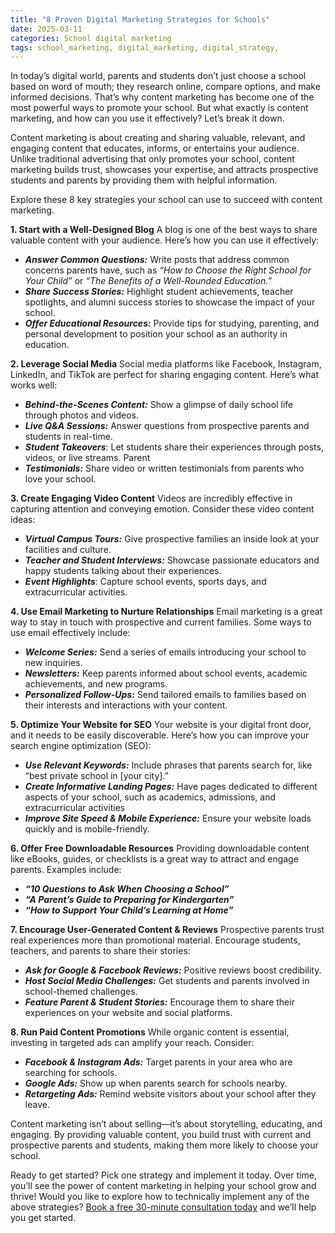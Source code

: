 ```yaml
---
title: "8 Proven Digital Marketing Strategies for Schools"
date: 2025-03-11
categories: School digital marketing
tags: school_marketing, digital_marketing, digital_strategy,
---
```


<!-- ![8ProvenSchoolMarketingStrategies]({{site.baseurl}}/assets/img/posts/8contentMarketingTipsForSchoolsChuotech.jpeg) -->

In today’s digital world, parents and students don’t just choose a school based on word of mouth; they research online, compare options, and make informed decisions. That’s why content marketing has become one of the most powerful ways to promote your school. But what exactly is content marketing, and how can you use it effectively? Let’s break it down.

Content marketing is about creating and sharing valuable, relevant, and engaging content that educates, informs, or entertains your audience. Unlike traditional advertising that only promotes your school, content marketing builds trust, showcases your expertise, and attracts prospective students and parents by providing them with helpful information.

Explore these 8 key strategies your school can use to succeed with content marketing.

**1. Start with a Well-Designed Blog**
A blog is one of the best ways to share valuable content with your audience. Here’s how you can use it effectively:

- **_Answer Common Questions:_** Write posts that address common concerns parents have, such as _“How to Choose the Right School for Your Child”_ or _“The Benefits of a Well-Rounded Education.”_
- **_Share Success Stories:_**
  Highlight student achievements, teacher spotlights, and alumni success stories to showcase the impact of your school.
- **_Offer Educational Resources:_** Provide tips for studying, parenting, and personal development to position your school as an authority in education.

**2. Leverage Social Media**
Social media platforms like Facebook, Instagram, LinkedIn, and TikTok are perfect for sharing engaging content. Here’s what works well:

- **_Behind-the-Scenes Content:_** Show a glimpse of daily school life
  through photos and videos.
- **_Live Q&A Sessions:_** Answer questions from prospective parents and
  students in real-time.
- **_Student Takeovers_**: Let students share their experiences through
  posts, videos, or live streams. Parent
- **_Testimonials:_** Share video or written testimonials from parents who  
  love your school.

**3. Create Engaging Video Content**
Videos are incredibly effective in capturing attention and conveying emotion. Consider these video content ideas:

- **_Virtual Campus Tours:_** Give prospective families an inside look at
  your facilities and culture.
- **_Teacher and Student Interviews:_** Showcase passionate educators and
  happy students talking about their experiences.
- **_Event Highlights_**: Capture school events, sports days, and
  extracurricular activities.

**4. Use Email Marketing to Nurture Relationships**
Email marketing is a great way to stay in touch with prospective and current families. Some ways to use email effectively include:

- **_Welcome Series:_** Send a series of emails introducing your school to
  new inquiries.
- **_Newsletters:_** Keep parents informed about school events, academic
  achievements, and new programs.
- **_Personalized Follow-Ups:_** Send tailored emails to families based on
  their interests and interactions with your content.

**5. Optimize Your Website for SEO**
Your website is your digital front door, and it needs to be easily discoverable. Here’s how you can improve your search engine optimization (SEO):

- **_Use Relevant Keywords:_** Include phrases that parents search for, like
  “best private school in [your city].”
- **_Create Informative Landing Pages:_** Have pages dedicated to different
  aspects of your school, such as academics, admissions, and
  extracurricular activities
- **_Improve Site Speed & Mobile Experience:_** Ensure your website loads
  quickly and is mobile-friendly.

**6. Offer Free Downloadable Resources**
Providing downloadable content like eBooks, guides, or checklists is a great way to attract and engage parents. Examples include:

- **_“10 Questions to Ask When Choosing a School”_**
- **_“A Parent’s Guide to Preparing for Kindergarten”_**
- **_“How to Support Your Child’s Learning at Home”_**

**7. Encourage User-Generated Content & Reviews**
Prospective parents trust real experiences more than promotional material. Encourage students, teachers, and parents to share their stories:

- **_Ask for Google & Facebook Reviews:_** Positive reviews boost
  credibility.
- **_Host Social Media Challenges:_** Get students and parents involved in
  school-themed challenges.
- **_Feature Parent & Student Stories:_** Encourage them to share their
  experiences on your website and social platforms.

**8. Run Paid Content Promotions**
While organic content is essential, investing in targeted ads can amplify your reach. Consider:

- **_Facebook & Instagram Ads:_** Target parents in your area who are
  searching for schools.
- **_Google Ads:_** Show up when parents search for schools nearby.
- **_Retargeting Ads:_** Remind website visitors about your school after they
  leave.

Content marketing isn’t about selling—it’s about storytelling,
educating, and engaging. By providing valuable content, you build
trust with current and prospective parents and students, making them
more likely to choose your school.

Ready to get started? Pick one strategy and implement it today. Over time, you’ll see the power of content marketing in helping your school grow and thrive! Would you like to explore how to technically implement any of the above strategies? [Book a free 30-minute consultation today](http://www.chuotech.co.ke/) and we’ll help you get started.
